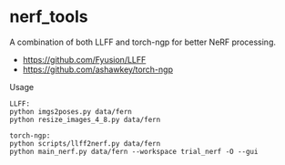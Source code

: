 # nerf_tools

A combination of both LLFF and torch-ngp for better NeRF processing.

- https://github.com/Fyusion/LLFF
- https://github.com/ashawkey/torch-ngp



Usage

```
LLFF: 
python imgs2poses.py data/fern
python resize_images_4_8.py data/fern

torch-ngp:
python scripts/llff2nerf.py data/fern
python main_nerf.py data/fern --workspace trial_nerf -O --gui
```

